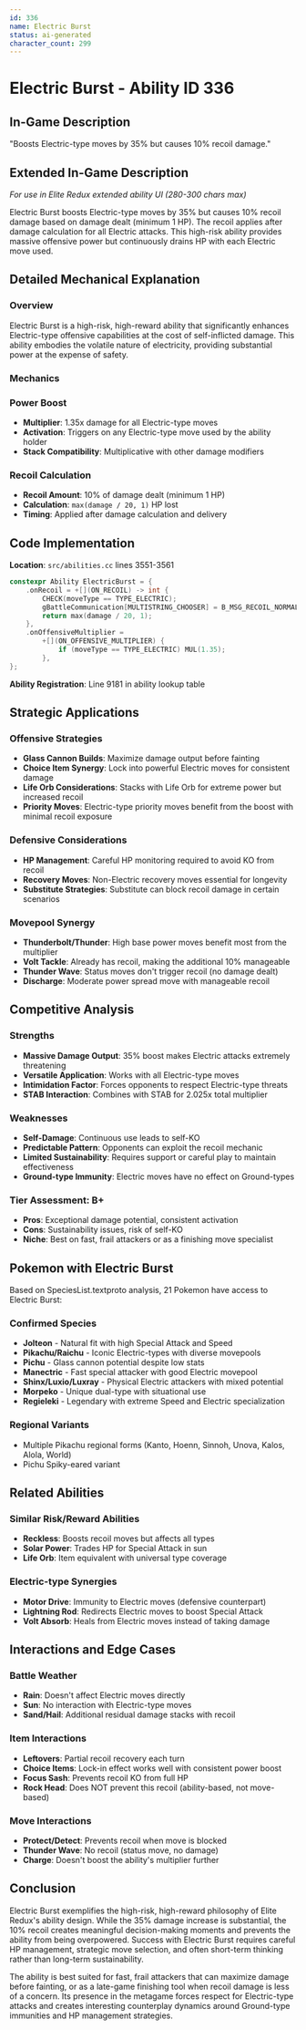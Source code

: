 ```yaml
---
id: 336
name: Electric Burst
status: ai-generated
character_count: 299
---
```


# Electric Burst - Ability ID 336

## In-Game Description
"Boosts Electric-type moves by 35% but causes 10% recoil damage."

## Extended In-Game Description
*For use in Elite Redux extended ability UI (280-300 chars max)*

Electric Burst boosts Electric-type moves by 35% but causes 10% recoil damage based on damage dealt (minimum 1 HP). The recoil applies after damage calculation for all Electric attacks. This high-risk ability provides massive offensive power but continuously drains HP with each Electric move used.

## Detailed Mechanical Explanation

### Overview

Electric Burst is a high-risk, high-reward ability that significantly enhances Electric-type offensive capabilities at the cost of self-inflicted damage. This ability embodies the volatile nature of electricity, providing substantial power at the expense of safety.

### Mechanics

### Power Boost
- **Multiplier**: 1.35x damage for all Electric-type moves
- **Activation**: Triggers on any Electric-type move used by the ability holder
- **Stack Compatibility**: Multiplicative with other damage modifiers

### Recoil Calculation
- **Recoil Amount**: 10% of damage dealt (minimum 1 HP)
- **Calculation**: `max(damage / 20, 1)` HP lost
- **Timing**: Applied after damage calculation and delivery

## Code Implementation

**Location**: `src/abilities.cc` lines 3551-3561

```cpp
constexpr Ability ElectricBurst = {
    .onRecoil = +[](ON_RECOIL) -> int {
        CHECK(moveType == TYPE_ELECTRIC);
        gBattleCommunication[MULTISTRING_CHOOSER] = B_MSG_RECOIL_NORMAL;
        return max(damage / 20, 1);
    },
    .onOffensiveMultiplier =
        +[](ON_OFFENSIVE_MULTIPLIER) {
            if (moveType == TYPE_ELECTRIC) MUL(1.35);
        },
};
```

**Ability Registration**: Line 9181 in ability lookup table

## Strategic Applications

### Offensive Strategies
- **Glass Cannon Builds**: Maximize damage output before fainting
- **Choice Item Synergy**: Lock into powerful Electric moves for consistent damage
- **Life Orb Considerations**: Stacks with Life Orb for extreme power but increased recoil
- **Priority Moves**: Electric-type priority moves benefit from the boost with minimal recoil exposure

### Defensive Considerations
- **HP Management**: Careful HP monitoring required to avoid KO from recoil
- **Recovery Moves**: Non-Electric recovery moves essential for longevity
- **Substitute Strategies**: Substitute can block recoil damage in certain scenarios

### Movepool Synergy
- **Thunderbolt/Thunder**: High base power moves benefit most from the multiplier
- **Volt Tackle**: Already has recoil, making the additional 10% manageable
- **Thunder Wave**: Status moves don't trigger recoil (no damage dealt)
- **Discharge**: Moderate power spread move with manageable recoil

## Competitive Analysis

### Strengths
- **Massive Damage Output**: 35% boost makes Electric attacks extremely threatening
- **Versatile Application**: Works with all Electric-type moves
- **Intimidation Factor**: Forces opponents to respect Electric-type threats
- **STAB Interaction**: Combines with STAB for 2.025x total multiplier

### Weaknesses
- **Self-Damage**: Continuous use leads to self-KO
- **Predictable Pattern**: Opponents can exploit the recoil mechanic
- **Limited Sustainability**: Requires support or careful play to maintain effectiveness
- **Ground-type Immunity**: Electric moves have no effect on Ground-types

### Tier Assessment: B+
- **Pros**: Exceptional damage potential, consistent activation
- **Cons**: Sustainability issues, risk of self-KO
- **Niche**: Best on fast, frail attackers or as a finishing move specialist

## Pokemon with Electric Burst

Based on SpeciesList.textproto analysis, 21 Pokemon have access to Electric Burst:

### Confirmed Species
- **Jolteon** - Natural fit with high Special Attack and Speed
- **Pikachu/Raichu** - Iconic Electric-types with diverse movepools
- **Pichu** - Glass cannon potential despite low stats
- **Manectric** - Fast special attacker with good Electric movepool
- **Shinx/Luxio/Luxray** - Physical Electric attackers with mixed potential
- **Morpeko** - Unique dual-type with situational use
- **Regieleki** - Legendary with extreme Speed and Electric specialization

### Regional Variants
- Multiple Pikachu regional forms (Kanto, Hoenn, Sinnoh, Unova, Kalos, Alola, World)
- Pichu Spiky-eared variant

## Related Abilities

### Similar Risk/Reward Abilities
- **Reckless**: Boosts recoil moves but affects all types
- **Solar Power**: Trades HP for Special Attack in sun
- **Life Orb**: Item equivalent with universal type coverage

### Electric-type Synergies
- **Motor Drive**: Immunity to Electric moves (defensive counterpart)
- **Lightning Rod**: Redirects Electric moves to boost Special Attack
- **Volt Absorb**: Heals from Electric moves instead of taking damage

## Interactions and Edge Cases

### Battle Weather
- **Rain**: Doesn't affect Electric moves directly
- **Sun**: No interaction with Electric-type moves
- **Sand/Hail**: Additional residual damage stacks with recoil

### Item Interactions
- **Leftovers**: Partial recoil recovery each turn
- **Choice Items**: Lock-in effect works well with consistent power boost
- **Focus Sash**: Prevents recoil KO from full HP
- **Rock Head**: Does NOT prevent this recoil (ability-based, not move-based)

### Move Interactions
- **Protect/Detect**: Prevents recoil when move is blocked
- **Thunder Wave**: No recoil (status move, no damage)
- **Charge**: Doesn't boost the ability's multiplier further

## Conclusion

Electric Burst exemplifies the high-risk, high-reward philosophy of Elite Redux's ability design. While the 35% damage increase is substantial, the 10% recoil creates meaningful decision-making moments and prevents the ability from being overpowered. Success with Electric Burst requires careful HP management, strategic move selection, and often short-term thinking rather than long-term sustainability.

The ability is best suited for fast, frail attackers that can maximize damage before fainting, or as a late-game finishing tool when recoil damage is less of a concern. Its presence in the metagame forces respect for Electric-type attacks and creates interesting counterplay dynamics around Ground-type immunities and HP management strategies.

